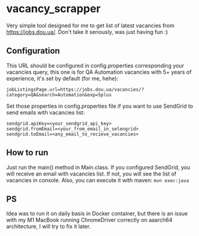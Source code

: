 # vacancy_scrapper

Very simple tool designed for me to get list of latest vacancies from https://jobs.dou.ua/. Don't take it seriously, was just having fun :)

## Configuration
This URL should be configured in config.properties corresponding your vacancies query, this one is for QA Automation vacancies with 5+ years of experience, it's set by default (for me, hehe):
```
jobListingsPage.url=https://jobs.dou.ua/vacancies/?category=QA&search=Automation&exp=5plus
```

Set those properties in config.properties file if you want to use SendGrid to send emails with vacancies list:
```
sendgrid.apiKey=<your_sendgrid_api_key>
sendgrid.fromEmail=<your_from_email_in_selengrid>
sendgrid.toEmail=<any_email_to_recieve_vacancies>
```

## How to run
Just run the main() method in Main.class. If you configured SendGrid, you will receive an email with vacancies list. If not, you will see the list of vacancies in console.
Also, you can execute it with maven: `mvn exec:java`

## PS
Idea was to run it on daily basis in Docker container, but there is an issue with my M1 MacBook running ChromeDriver correctly on aaarch64 architecture, I will try to fix it later.
